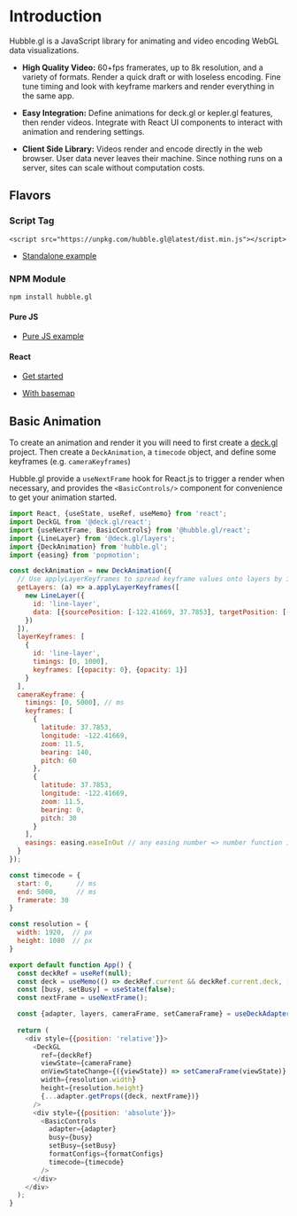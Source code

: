 # Introduction

Hubble.gl is a JavaScript library for animating and video encoding WebGL data visualizations.

- **High Quality Video:** 60+fps framerates, up to 8k resolution, and a variety of formats. Render a quick draft or with loseless encoding. Fine tune timing and look with keyframe markers and render everything in the same app.

- **Easy Integration:** Define animations for deck.gl or kepler.gl features, then render videos. Integrate with React UI components to interact with animation and rendering settings.

- **Client Side Library:** Videos render and encode directly in the web browser. User data never leaves their machine. Since nothing runs on a server, sites can scale without computation costs.

## Flavors

### Script Tag

```
<script src="https://unpkg.com/hubble.gl@latest/dist.min.js"></script>
```

- [Standalone example](https://github.com/visgl/hubble.gl/tree/master/examples/standalone)

### NPM Module

```
npm install hubble.gl
```

#### Pure JS

- [Pure JS example](https://github.com/visgl/hubble.gl/tree/master/examples/pure-js)

#### React

- [Get started](https://github.com/visgl/hubble.gl/tree/master/examples/camera)

- [With basemap](https://github.com/visgl/hubble.gl/tree/master/examples/trips)

## Basic Animation

To create an animation and render it you will need to first create a [deck.gl](https://deck.gl/docs/get-started/getting-started) project. Then create a `DeckAnimation`, a `timecode` object, and define some keyframes (e.g. `cameraKeyframes`)

Hubble.gl provide a `useNextFrame` hook for React.js to trigger a render when necessary, and provides the `<BasicControls/>` component for convenience to get your animation started.

```js
import React, {useState, useRef, useMemo} from 'react';
import DeckGL from '@deck.gl/react';
import {useNextFrame, BasicControls} from '@hubble.gl/react';
import {LineLayer} from '@deck.gl/layers';
import {DeckAnimation} from 'hubble.gl';
import {easing} from 'popmotion';

const deckAnimation = new DeckAnimation({
  // Use applyLayerKeyframes to spread keyframe values onto layers by id.
  getLayers: (a) => a.applyLayerKeyframes([
    new LineLayer({
      id: 'line-layer', 
      data: [{sourcePosition: [-122.41669, 37.7853], targetPosition: [-122.41669, 37.781]}]
    })
  ]),
  layerKeyframes: [
    { 
      id: 'line-layer',  
      timings: [0, 1000], 
      keyframes: [{opacity: 0}, {opacity: 1}] 
    }
  ],
  cameraKeyframe: {
    timings: [0, 5000], // ms
    keyframes: [
      {
        latitude: 37.7853,
        longitude: -122.41669,
        zoom: 11.5,
        bearing: 140,
        pitch: 60
      },
      {
        latitude: 37.7853,
        longitude: -122.41669,
        zoom: 11.5,
        bearing: 0,
        pitch: 30
      }
    ],
    easings: easing.easeInOut // any easing number => number function is supported
  }
});

const timecode = {
  start: 0,      // ms
  end: 5000,     // ms
  framerate: 30
}

const resolution = {
  width: 1920,  // px
  height: 1080  // px
}

export default function App() {
  const deckRef = useRef(null);
  const deck = useMemo(() => deckRef.current && deckRef.current.deck, [deckRef.current]);
  const [busy, setBusy] = useState(false);
  const nextFrame = useNextFrame();

  const {adapter, layers, cameraFrame, setCameraFrame} = useDeckAdapter(deckAnimation);
  
  return (
    <div style={{position: 'relative'}}>
      <DeckGL
        ref={deckRef}
        viewState={cameraFrame}
        onViewStateChange={({viewState}) => setCameraFrame(viewState)}
        width={resolution.width}
        height={resolution.height}
        {...adapter.getProps({deck, nextFrame})}
      />
      <div style={{position: 'absolute'}}>
        <BasicControls 
          adapter={adapter}
          busy={busy}
          setBusy={setBusy}
          formatConfigs={formatConfigs}
          timecode={timecode}
        />
      </div>
    </div>
  );
}
```
